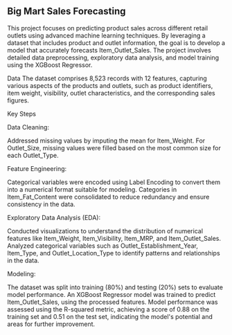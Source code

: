 ## Big Mart Sales Forecasting

This project focuses on predicting product sales across different retail outlets using advanced machine learning techniques. By leveraging a dataset that includes product and outlet information, the goal is to develop a model that accurately forecasts Item_Outlet_Sales. The project involves detailed data preprocessing, exploratory data analysis, and model training using the XGBoost Regressor.

Data
The dataset comprises 8,523 records with 12 features, capturing various aspects of the products and outlets, such as product identifiers, item weight, visibility, outlet characteristics, and the corresponding sales figures.

Key Steps

Data Cleaning:

Addressed missing values by imputing the mean for Item_Weight.
For Outlet_Size, missing values were filled based on the most common size for each Outlet_Type.

Feature Engineering:

Categorical variables were encoded using Label Encoding to convert them into a numerical format suitable for modeling.
Categories in Item_Fat_Content were consolidated to reduce redundancy and ensure consistency in the data.

Exploratory Data Analysis (EDA):

Conducted visualizations to understand the distribution of numerical features like Item_Weight, Item_Visibility, Item_MRP, and Item_Outlet_Sales.
Analyzed categorical variables such as Outlet_Establishment_Year, Item_Type, and Outlet_Location_Type to identify patterns and relationships in the data.

Modeling:

The dataset was split into training (80%) and testing (20%) sets to evaluate model performance.
An XGBoost Regressor model was trained to predict Item_Outlet_Sales, using the processed features.
Model performance was assessed using the R-squared metric, achieving a score of 0.88 on the training set and 0.51 on the test set, indicating the model's potential and areas for further improvement.
